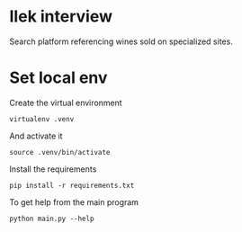 # Ilek interview
Search platform referencing wines sold on specialized sites.

# Set local env

Create the virtual environment
```
virtualenv .venv
```

And activate it
```
source .venv/bin/activate
```

Install the requirements
```
pip install -r requirements.txt
```

To get help from the main program
```
python main.py --help
```


